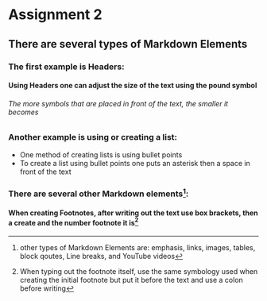# Assignment 2
## There are several types of Markdown Elements 
### The first example is Headers:
#### Using Headers one can adjust the size of the text using the pound symbol
###### The more symbols that are placed in front of the text, the smaller it becomes
### Another example is using or creating a list:
* One method of creating lists is using bullet points
* To create a list using bullet points one puts an asterisk then a space in front of the text
### There are several other Markdown elements[^1]:
#### When creating Footnotes, after writing out the text use box brackets, then a create and the number footnote it is[^2] 
[^1]: other types of Markdown Elements are: emphasis, links, images, tables, block qoutes, Line breaks, and YouTube videos
[^2]: When typing out the footnote itself, use the same symbology used when creating the initial footnote but put it before the text and use a colon before writing